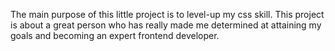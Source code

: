 
The main purpose of this little project is to level-up my 
css skill.
This project is about a great person who has really made me 
determined at attaining my goals and becoming an expert frontend developer.

